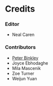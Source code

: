 # Credits

<h3> Editor   </h3>

* Neal Caren


<h3> Contributors </h3>

* [Peter Binkley](https://www.library.ualberta.ca/staff/peter-binkley)     
* Joyce Ebhodaghe
* Mila Mascenik     
* Zoe Turner     
* Weijun Yuan     
